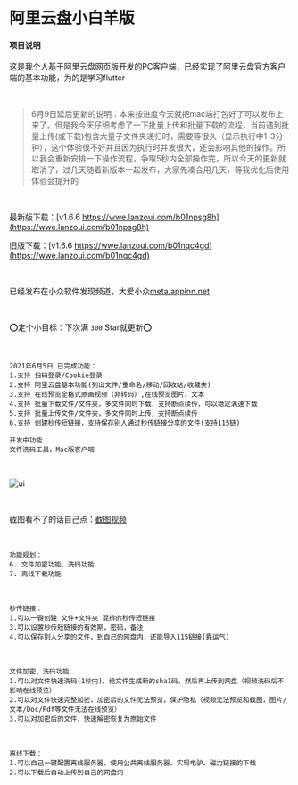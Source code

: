 # 阿里云盘小白羊版

#### 项目说明

这是我个人基于阿里云盘网页版开发的PC客户端，已经实现了阿里云盘官方客户端的基本功能，为的是学习flutter

<br />

> 6月9日延后更新的说明：本来按进度今天就把mac端打包好了可以发布上来了。但是我今天仔细考虑了一下批量上传和批量下载的流程，当前遇到批量上传(或下载)包含大量子文件夹递归时，需要等很久（显示执行中1-3分钟），这个体验很不好并且因为执行时并发很大，还会影响其他的操作。所以我会重新安排一下操作流程，争取5秒内全部操作完，所以今天的更新就取消了，过几天随着新版本一起发布，大家先凑合用几天，等我优化后使用体验会提升的

  <br />
  
最新版下载：[v1.6.6 https://wwe.lanzoui.com/b01npsg8h](https://wwe.lanzoui.com/b01npsg8h)

旧版下载：[v1.6.6 https://wwe.lanzoui.com/b01nqc4gd](https://wwe.lanzoui.com/b01nqc4gd)

<br />

已经发布在小众软件发现频道，大爱小众[meta.appinn.net](meta.appinn.net)

<br />

:o:定个小目标：下次满 `300` Star就更新:o:

<br />

``````
2021年6月5日 已完成功能：
1.支持 扫码登录/Cookie登录
2.支持 阿里云盘基本功能(列出文件/重命名/移动/回收站/收藏夹)
3.支持 在线预览全格式原画视频（非转码）,在线预览图片、文本
4.支持 批量下载文件/文件夹，多文件同时下载，支持断点续传，可以稳定满速下载
5.支持 批量上传文件/文件夹，多文件同时上传，支持断点续传
6.支持 创建秒传短链接，支持保存别人通过秒传链接分享的文件(支持115链)

开发中功能：
文件洗码工具，Mac版客户端
``````

<br />

![ui](https://files.xiami.com/musician-avatar/07d8ec1a38a5462c3afbfac41413b8af/a7a5f9bd75333768990a48931fd4f6d3-846x558.gif)


<br />

截图看不了的话自己点：[截图视频](https://files.xiami.com/musician-avatar/07d8ec1a38a5462c3afbfac41413b8af/a7a5f9bd75333768990a48931fd4f6d3-846x558.gif)
 
 <br />
  
``````
功能规划：
6. 文件加密功能、洗码功能
7. 离线下载功能
``````

<br />

``````
秒传链接：
1.可以一键创建 文件+文件夹 混排的秒传短链接
3.可以设置秒传短链接的有效期，密码，备注
4.可以保存别人分享的文件，到自己的网盘内，还能导入115链接(靠运气)
``````

<br />

``````
文件加密、洗码功能
1.可以对文件快速洗码(1秒内)，给文件生成新的sha1码，然后再上传到网盘（视频洗码后不影响在线预览）
2.可以对文件快速完整加密，加密后的文件无法预览，保护隐私（视频无法预览和截图，图片/文本/Doc/Pdf等文件无法在线预览）
3.可以对加密后的文件，快速解密恢复为原始文件
``````

<br />

``````
离线下载：
1.可以自己一键配置离线服务器、使用公共离线服务器。实现电驴、磁力链接的下载
2.可以下载后自动上传到自己的网盘内
``````
<br />





